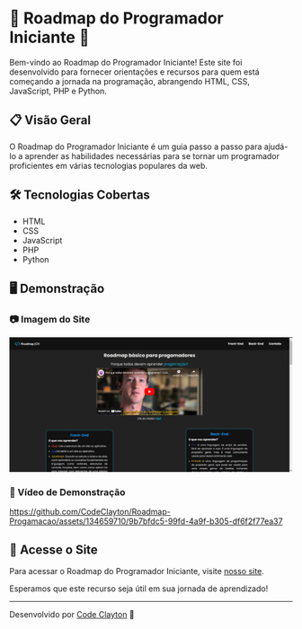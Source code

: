 # 🚀 Roadmap do Programador Iniciante 🌱

Bem-vindo ao Roadmap do Programador Iniciante! Este site foi desenvolvido para fornecer orientações e recursos para quem está começando a jornada na programação, abrangendo HTML, CSS, JavaScript, PHP e Python.

## 📋 Visão Geral

O Roadmap do Programador Iniciante é um guia passo a passo para ajudá-lo a aprender as habilidades necessárias para se tornar um programador proficientes em várias tecnologias populares da web.

## 🛠️ Tecnologias Cobertas

- HTML
- CSS
- JavaScript
- PHP
- Python

## 🖥️ Demonstração

### 📷 Imagem do Site

![Site](assets/img/Preview-site.png)

### 🎥 Vídeo de Demonstração

https://github.com/CodeClayton/Roadmap-Progamacao/assets/134659710/9b7bfdc5-99fd-4a9f-b305-df6f2f77ea37

## 🔗 Acesse o Site

Para acessar o Roadmap do Programador Iniciante, visite [nosso site](https://codeclayton.github.io/Roadmap-Progamacao/index.html).

Esperamos que este recurso seja útil em sua jornada de aprendizado!

---

Desenvolvido por [Code Clayton](https://github.com/CodeClayton) 🌟
